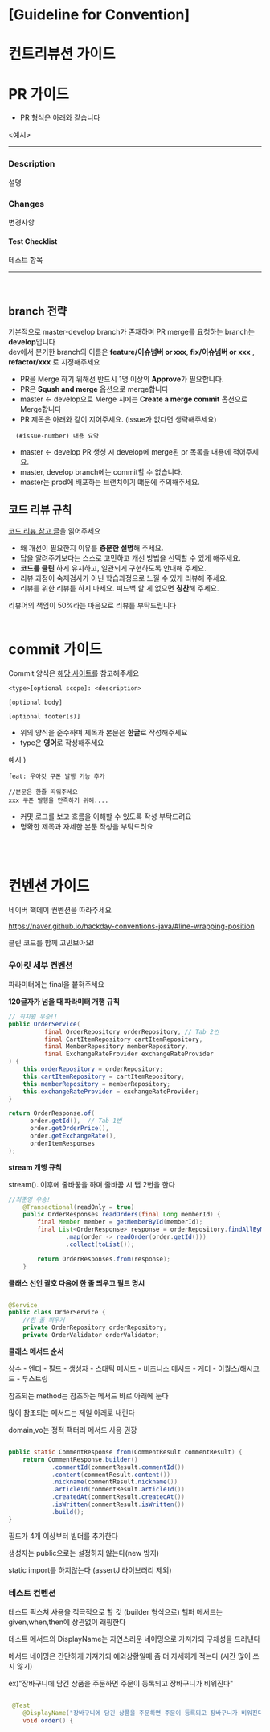 # [Guideline for Convention]

# 컨트리뷰션 가이드

# PR 가이드

- PR 형식은 아래와 같습니다

<예시>

---

### Description

설명

### Changes

변경사항

#### Test Checklist

테스트 항목

---
<br>

## branch 전략
기본적으로 master-develop branch가 존재하며 PR merge를 요청하는 branch는 **develop**입니다<br>
dev에서 분기한 branch의 이름은 **feature/이슈넘버 or xxx**, **fix/이슈넘버 or xxx** , **refactor/xxx** 로 지정해주세요
<br>
- PR을 Merge 하기 위해선 반드시 1명 이상의 **Approve**가 필요합니다.
- PR은 **Sqush and merge** 옵션으로 merge합니다
- master <- develop으로 Merge 시에는 **Create a merge commit** 옵션으로 Merge합니다
- PR 제목은 아래와 같이 지어주세요. (issue가 없다면 생략해주세요)
```
  (#issue-number) 내용 요약
```
- master <- develop PR 생성 시 develop에 merge된 pr 목록을 내용에 적어주세요.
- master, develop branch에는 commit할 수 없습니다.
- master는 prod에 배포하는 브랜치이기 떄문에 주의해주세요.
  <br>

## 코드 리뷰 규칙

[코드 리뷰 참고 글](https://tech.kakao.com/2022/03/17/2022-newkrew-onboarding-codereview/)을 읽어주세요

- 왜 개선이 필요한지 이유를 **충분한 설명**해 주세요.
- 답을 알려주기보다는 스스로 고민하고 개선 방법을 선택할 수 있게 해주세요.
- **코드를 클린** 하게 유지하고, 일관되게 구현하도록 안내해 주세요.
- 리뷰 과정이 숙제검사가 아닌 학습과정으로 느낄 수 있게 리뷰해 주세요.
- 리뷰를 위한 리뷰를 하지 마세요. 피드백 할 게 없으면 **칭찬**해 주세요.

리뷰어의 책임이 50%라는 마음으로 리뷰를 부탁드립니다
<br><br>

# commit 가이드

Commit 양식은 [해당 사이트](https://www.conventionalcommits.org/en/v1.0.0/#summary)를 참고해주세요


```
<type>[optional scope]: <description>

[optional body]

[optional footer(s)]
```

- 위의 양식을 준수하며 제목과 본문은 **한글**로 작성해주세요 <br>
- type은 **영어**로 작성해주세요


예시 )

```
feat: 우아킷 쿠폰 발행 기능 추가

//본문은 한줄 띄워주세요
xxx 쿠폰 발행을 만족하기 위해....
```
- 커밋 로그를 보고 흐름을 이해할 수 있도록 작성 부탁드려요
- 명확한 제목과 자세한 본문 작성을 부탁드려요

<br><br>


# 컨벤션 가이드

네이버 핵데이 컨벤션을 따라주세요

https://naver.github.io/hackday-conventions-java/#line-wrapping-position

  클린 코드를 함께 고민보아요!

### 우아킷 세부 컨벤션

파라미터에는 final을 붙혀주세요

**120글자가 넘을 때 파라미터 개행 규칙**

```java
// 최지원 우승!!
public OrderService(
          final OrderRepository orderRepository, // Tab 2번
          final CartItemRepository cartItemRepository,
          final MemberRepository memberRepository,
          final ExchangeRateProvider exchangeRateProvider
) {
    this.orderRepository = orderRepository;
    this.cartItemRepository = cartItemRepository;
    this.memberRepository = memberRepository;
    this.exchangeRateProvider = exchangeRateProvider;
}

```

```java
return OrderResponse.of(
      order.getId(),  // Tab 1번
      order.getOrderPrice(),
      order.getExchangeRate(),
      orderItemResponses
);

```


**stream 개행 규칙**

stream(). 이후에 줄바꿈을 하며 줄바꿈 시 탭 2번을 한다

```java
//최준영 우승!
    @Transactional(readOnly = true)
    public OrderResponses readOrders(final Long memberId) {
        final Member member = getMemberById(memberId);
        final List<OrderResponse> response = orderRepository.findAllByMember(member).stream()
                .map(order -> readOrder(order.getId()))
                .collect(toList());

        return OrderResponses.from(response);
    }

```

**클래스 선언 괄호 다음에 한 줄 띄우고 필드 명시**
```java

@Service
public class OrderService {
    //한 줄 띄우기
    private OrderRepository orderRepository;
    private OrderValidator orderValidator;
```

**클래스 메서드 순서**

상수 - 엔터 - 필드 - 생성자 - 스태틱 메서드 - 비즈니스 메서드 - 게터 - 이퀄스/해시코드 - 투스트링


참조되는 method는 참조하는 메서드 바로 아래에 둔다

많이 참조되는 메서드는 제일 아래로 내린다

domain,vo는 정적 팩터리 메서드 사용 권장

```java

public static CommentResponse from(CommentResult commentResult) {
    return CommentResponse.builder()
            .commentId(commentResult.commentId())
            .content(commentResult.content())
            .nickname(commentResult.nickname())
            .articleId(commentResult.articleId())
            .createdAt(commentResult.createdAt())
            .isWritten(commentResult.isWritten())
            .build();
}
```

필드가 4개 이상부터 빌더를 추가한다

생성자는 public으로는 설정하지 않는다(new 방지)

static import를 하지않는다 (assertJ 라이브러리 제외)


### 테스트 컨벤션

테스트 픽스쳐 사용을 적극적으로 할 것 (builder 형식으로)
헬퍼 메서드는 given,when,then에 상관없이 래핑한다

테스트 메서드의 DisplayName는 자연스러운 네이밍으로 가져가되 구체성을 드러낸다

메서드 네이밍은 간단하게 가져가되 예외상황일때 좀 더 자세하게 적는다 (시간 많이 쓰지 않기)

ex)"장바구니에 담긴 상품을 주문하면 주문이 등록되고 장바구니가 비워진다"

```java

 @Test
    @DisplayName("장바구니에 담긴 상품을 주문하면 주문이 등록되고 장바구니가 비워진다")
    void order() {
```
  

